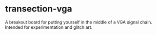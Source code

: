 # transection-vga 

A breakout board for putting yourself in the middle of a VGA signal chain. Intended for experimentation and glitch art. 


